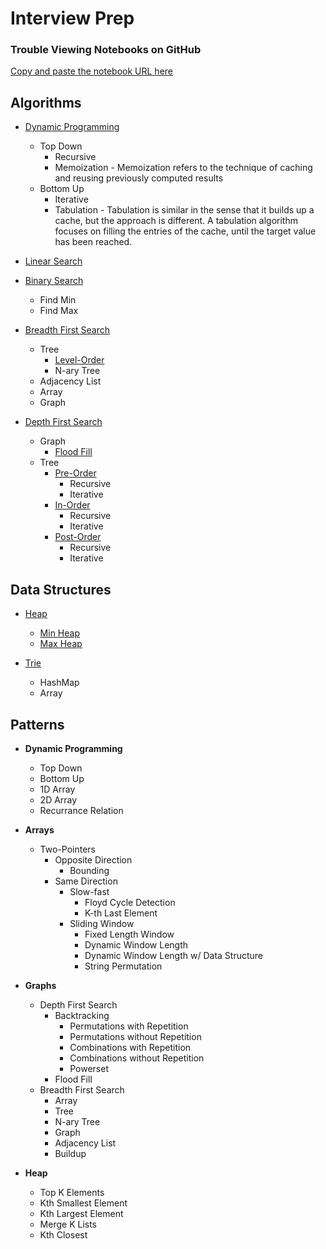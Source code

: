 # Interview Prep

### Trouble Viewing Notebooks on GitHub

[Copy and paste the notebook URL here](https://nbviewer.jupyter.org)

## Algorithms

* [Dynamic Programming](https://en.wikipedia.org/wiki/Dynamic_programming)
  * Top Down
    * Recursive
    * Memoization - Memoization refers to the technique of caching and reusing previously computed results
  * Bottom Up
    * Iterative
    * Tabulation - Tabulation is similar in the sense that it builds up a cache, but the approach is different. A tabulation algorithm focuses on filling the entries of the cache, until the target value has been reached.

* [Linear Search](https://en.wikipedia.org/wiki/Linear_search)

* [Binary Search](https://en.wikipedia.org/wiki/Binary_search_algorithm)
  * Find Min
  * Find Max

 * [Breadth First Search](https://en.wikipedia.org/wiki/Breadth-first_search)
   * Tree
      * [Level-Order](https://en.wikipedia.org/wiki/Tree_traversal#Breadth-first_search)
      * N-ary Tree
   * Adjacency List 
   * Array
   * Graph
   
 * [Depth First Search](https://en.wikipedia.org/wiki/Depth-first_search)
   * Graph
      * [Flood Fill](https://en.wikipedia.org/wiki/Flood_fill)
   * Tree
      * [Pre-Order](https://en.wikipedia.org/wiki/Tree_traversal#Pre-order)
         * Recursive
         * Iterative
      * [In-Order](https://en.wikipedia.org/wiki/Tree_traversal#In-order)
         * Recursive
         * Iterative
      * [Post-Order](https://en.wikipedia.org/wiki/Tree_traversal#Post-order)
         * Recursive
         * Iterative


## Data Structures

* [Heap](https://en.wikipedia.org/wiki/Heap_(data_structure))
  * [Min Heap](https://en.wikipedia.org/wiki/Min-max_heap)
  * [Max Heap](https://en.wikipedia.org/wiki/Min-max_heap)

* [Trie](https://en.wikipedia.org/wiki/Trie)
  * HashMap
  * Array

## Patterns

* **Dynamic Programming**
  * Top Down
  * Bottom Up
  * 1D Array
  * 2D Array
  * Recurrance Relation

* **Arrays**
  * Two-Pointers
    * Opposite Direction
      * Bounding
    * Same Direction
      * Slow-fast
        * Floyd Cycle Detection
        * K-th Last Element
      * Sliding Window
        * Fixed Length Window
        * Dynamic Window Length
        * Dynamic Window Length w/ Data Structure
        * String Permutation


* **Graphs**
  * Depth First Search
    * Backtracking
      * Permutations with Repetition
      * Permutations without Repetition
      * Combinations with Repetition
      * Combinations without Repetition
      * Powerset
    * Flood Fill
  * Breadth First Search
    * Array
    * Tree
    * N-ary Tree
    * Graph
    * Adjacency List
    * Buildup

* **Heap**
  * Top K Elements
  * Kth Smallest Element
  * Kth Largest Element
  * Merge K Lists
  * Kth Closest
